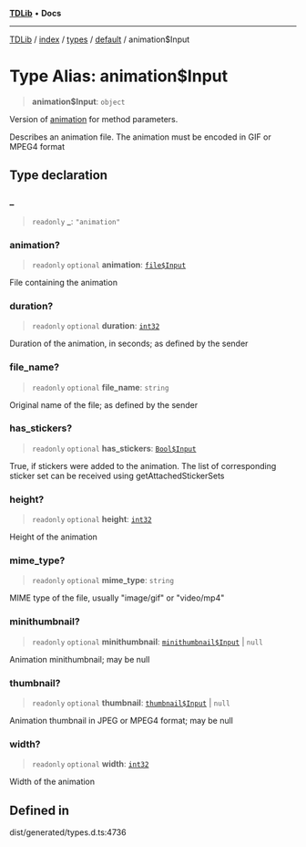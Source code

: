 [**TDLib**](../../../../../../README.md) • **Docs**

***

[TDLib](../../../../../../modules.md) / [index](../../../../../README.md) / [types](../../../README.md) / [default](../README.md) / animation$Input

# Type Alias: animation$Input

> **animation$Input**: `object`

Version of [animation](animation-1.md) for method parameters.

Describes an animation file. The animation must be encoded in GIF or MPEG4 format

## Type declaration

### \_

> `readonly` **\_**: `"animation"`

### animation?

> `readonly` `optional` **animation**: [`file$Input`](file$Input-1.md)

File containing the animation

### duration?

> `readonly` `optional` **duration**: [`int32`](int32-1.md)

Duration of the animation, in seconds; as defined by the sender

### file\_name?

> `readonly` `optional` **file\_name**: `string`

Original name of the file; as defined by the sender

### has\_stickers?

> `readonly` `optional` **has\_stickers**: [`Bool$Input`](Bool$Input.md)

True, if stickers were added to the animation. The list of corresponding sticker set can be received using getAttachedStickerSets

### height?

> `readonly` `optional` **height**: [`int32`](int32-1.md)

Height of the animation

### mime\_type?

> `readonly` `optional` **mime\_type**: `string`

MIME type of the file, usually "image/gif" or "video/mp4"

### minithumbnail?

> `readonly` `optional` **minithumbnail**: [`minithumbnail$Input`](minithumbnail$Input-1.md) \| `null`

Animation minithumbnail; may be null

### thumbnail?

> `readonly` `optional` **thumbnail**: [`thumbnail$Input`](thumbnail$Input-1.md) \| `null`

Animation thumbnail in JPEG or MPEG4 format; may be null

### width?

> `readonly` `optional` **width**: [`int32`](int32-1.md)

Width of the animation

## Defined in

dist/generated/types.d.ts:4736
